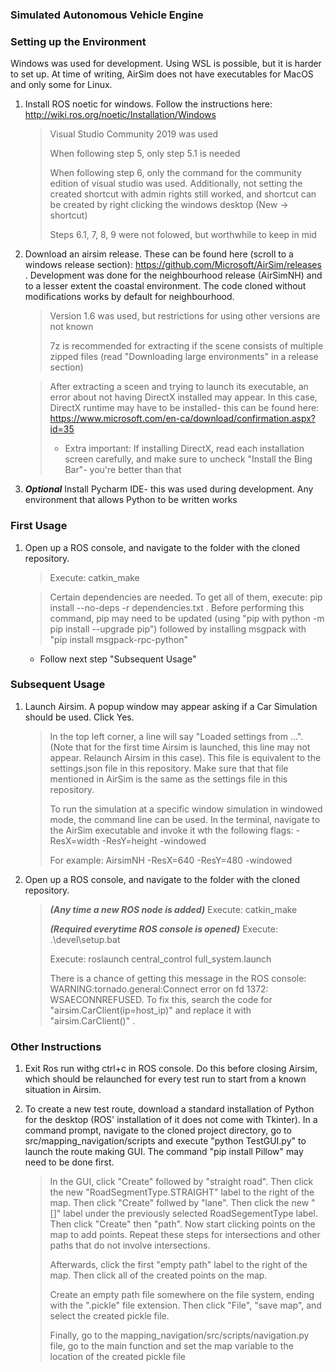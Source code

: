 ### Simulated Autonomous Vehicle Engine

### Setting up the Environment

Windows was used for development. Using WSL is possible, but it is harder to set up. At time of writing, AirSim does not have
executables for MacOS and only some for Linux.

1. Install ROS noetic for windows. Follow the instructions here: http://wiki.ros.org/noetic/Installation/Windows

    > Visual Studio Community 2019 was used
    > 
    > When following step 5, only step 5.1 is needed
    > 
    > When following step 6, only the command for the community edition of visual studio was used. Additionally, not setting the created shortcut with admin rights still worked, and shortcut can be created by right clicking the windows desktop (New -> shortcut)
    > 
    > Steps 6.1, 7, 8, 9 were not folowed, but worthwhile to keep in mid

2. Download an airsim release. These can be found here (scroll to a windows release section): https://github.com/Microsoft/AirSim/releases . Development was done for the neighbourhood release (AirSimNH) and to a lesser extent the coastal environment. The code cloned without modifications works by default for neighbourhood. 

   >Version 1.6 was used, but restrictions for using other versions are not known
   >
   >7z is recommended for extracting if the scene consists of multiple zipped files (read "Downloading large environments" in a release section)
   
    >After extracting a sceen and trying to launch its executable, an error about not having DirectX installed may appear. In this case, DirectX runtime may have to be installed- this can be found here: https://www.microsoft.com/en-ca/download/confirmation.aspx?id=35
    > * Extra important: If installing DirectX, read each installation screen carefully, and make sure to uncheck "Install the Bing Bar"- you're better than that

3. ***Optional*** Install Pycharm IDE- this was used during development. Any environment that allows Python to be written works

### First Usage

1. Open up a ROS console, and navigate to the folder with the cloned repository.
   > Execute: catkin_make

   > Certain dependencies are needed. To get all of them, execute: pip install --no-deps -r dependencies.txt . Before performing this command, pip may need to be updated (using "pip with python -m pip install --upgrade pip") followed by installing msgpack with "pip install msgpack-rpc-python"
   
    * Follow next step "Subsequent Usage"

### Subsequent Usage

1. Launch Airsim. A popup window may appear asking if a Car Simulation should be used. Click Yes.
    > In the top left corner, a line will say "Loaded settings from ...". (Note that for the first time Airsim is launched, this line may not appear. Relaunch Airsim in this case). This file is equivalent to the settings.json file in this repository. 
     Make sure that that file mentioned in AirSim is the same as the settings file in this repository.
    >
    > To run the simulation at a specific window simulation in windowed mode, the command line can be used.
      In the terminal, navigate to the AirSim executable and invoke it wth the following flags:  -ResX=width -ResY=height -windowed
    >
    > For example: AirsimNH -ResX=640 -ResY=480 -windowed 

2. Open up a ROS console, and navigate to the folder with the cloned repository.
    > ***(Any time a new ROS node is added)*** Execute: catkin_make
    >
    > ***(Required everytime ROS console is opened)*** Execute: .\devel\setup.bat
    >
    > Execute: roslaunch central_control full_system.launch
    > 
    > There is a chance of getting this message in the ROS console: WARNING:tornado.general:Connect error on fd 1372: WSAECONNREFUSED.
     To fix this, search the code for "airsim.CarClient(ip=host_ip)" and replace it with "airsim.CarClient()" .
     
### Other Instructions

1. Exit Ros run withg ctrl+c in ROS console. Do this before closing Airsim, which should be relaunched for every test run to start from a known situation in Airsim.

2. To create a new test route, download a standard installation of Python for the desktop (ROS' installation of it does not come with Tkinter). In a command prompt, navigate to the cloned project directory, go to src/mapping_navigation/scripts and execute "python TestGUI.py" to launch the route making GUI. The command "pip install Pillow" may need to be done first.

    > In the GUI, click "Create" followed by "straight road". Then click the new "RoadSegmentType.STRAIGHT" label to the right of the map. Then click "Create" follwed by "lane". Then click the new "[]" label under the previously selected RoadSegementType label. Then click "Create" then "path".  Now start clicking points on the map to add points. Repeat these steps for intersections and other paths that do not involve intersections.
    > 
    > Afterwards, click the first "empty path" label to the right of the map. Then click all of the created points on the map. 
    > 
    > Create an empty path file somewhere on the file system, ending with the ".pickle" file extension. Then click "File", "save map", and select the created pickle file.
    > 
    > Finally, go to the mapping_navigation/src/scripts/navigation.py file, go to the main function and set the map variable to the location of the created pickle file
